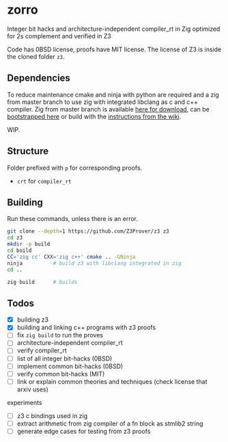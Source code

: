 # zorro
Integer bit hacks and architecture-independent compiler_rt in Zig optimized for
2s complement and verified in Z3

Code has 0BSD license, proofs have MIT license.
The license of Z3 is inside the cloned folder `z3`.

## Dependencies
To reduce maintenance cmake and ninja with python are required and a zig from master branch
to use zig with integrated libclang as c and c++ compiler.
Zig from master branch is available [here for download](https://ziglang.org/download/),
can be [bootstrapped here](https://github.com/ziglang/zig-bootstrap) or build with the
[instructions from the wiki](https://github.com/ziglang/zig/wiki/Building-Zig-From-Source).

WIP.

## Structure

Folder prefixed with `p` for corresponding proofs.

- `crt` for `compiler_rt`

## Building

Run these commands, unless there is an error.
```sh
git clone --depth=1 https://github.com/Z3Prover/z3 z3
cd z3
mkdir -p build
cd build
CC='zig cc' CXX='zig c++' cmake .. -GNinja
ninja          # build z3 with libclang integrated in zig
cd ..

zig build      # builds
```

## Todos

- [x] building z3
- [x] building and linking c++ programs with z3 proofs
- [ ] fix `zig build` to run the proves
- [ ] architecture-independent compiler_rt
- [ ] verify compiler_rt
- [ ] list of all integer bit-hacks (0BSD)
- [ ] implement common bit-hacks (0BSD)
- [ ] verify common bit-hacks (MIT)
- [ ] link or explain common theories and techniques (check license that arxiv uses)

experiments

- [ ] z3 c bindings used in zig
- [ ] extract arithmetic from zig compiler of a fn block as stmlib2 string
- [ ] generate edge cases for testing from z3 proofs
